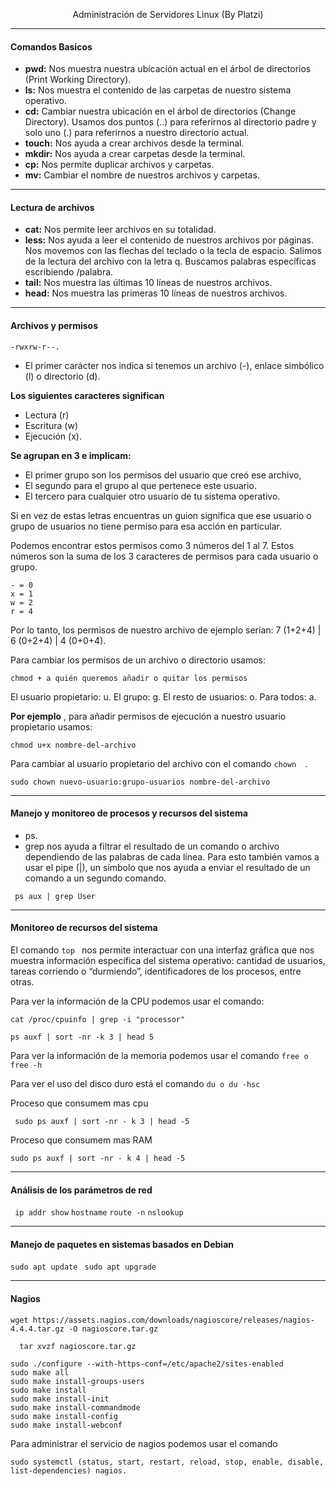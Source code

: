 <p align="center"> Administración de Servidores Linux (By Platzi) </p>

----
#### Comandos Basicos 
- **pwd:** Nos muestra nuestra ubicación actual en el árbol de directorios (Print Working Directory).
- **ls:** Nos muestra el contenido de las carpetas de nuestro sistema operativo. 
- **cd:** Cambiar nuestra ubicación en el árbol de directorios (Change Directory). Usamos dos puntos (..) para referirnos al directorio padre y solo uno (.) para referirnos a nuestro directorio actual.
- **touch:** Nos ayuda a crear archivos desde la terminal.
- **mkdir:** Nos ayuda a crear carpetas desde la terminal.
- **cp:** Nos permite duplicar archivos y carpetas.
- **mv:** Cambiar el nombre de nuestros archivos y carpetas.
----
#### Lectura de archivos
- **cat:** Nos permite leer archivos en su totalidad.
- **less:** Nos ayuda a leer el contenido de nuestros archivos por páginas. Nos movemos con las flechas del teclado o la tecla de espacio. Salimos de la lectura del archivo con la letra q. Buscamos palabras específicas escribiendo /palabra.
- **tail:** Nos muestra las últimas 10 líneas de nuestros archivos.
- **head:** Nos muestra las primeras 10 líneas de nuestros archivos.
----
#### Archivos y permisos

``` -rwxrw-r--. ```

- El primer carácter nos indica si tenemos un archivo (-), enlace simbólico (l) o directorio (d).

**Los siguientes caracteres significan**

- Lectura (r)
- Escritura (w)
- Ejecución (x).

**Se agrupan en 3 e implicam:** 
- El primer grupo son los permisos del usuario que creó ese archivo, 
- El segundo para el grupo al que pertenece este usuario. 
- El tercero para cualquier otro usuario de tu sistema operativo.

Si en vez de estas letras encuentras un guion significa que ese usuario o grupo de usuarios no tiene permiso para esa acción en particular.

Podemos encontrar estos permisos como 3 números del 1 al 7. Estos números son la suma de los 3 caracteres de permisos para cada usuario o grupo.
``` 
- = 0
x = 1
w = 2
r = 4
```

Por lo tanto, los permisos de nuestro archivo de ejemplo serían: 7 (1+2+4) | 6 (0+2+4) | 4 (0+0+4).

Para cambiar los permisos de un archivo o directorio usamos:

``` chmod + a quién queremos añadir o quitar los permisos  ```

El usuario propietario: u.
El grupo: g.
El resto de usuarios: o.
Para todos: a.

**Por ejemplo** , para añadir permisos de ejecución a nuestro usuario propietario usamos:

``` chmod u+x nombre-del-archivo ```

Para cambiar al usuario propietario del archivo con el comando ```chown  ```.

``` sudo chown nuevo-usuario:grupo-usuarios nombre-del-archivo ```

----
#### Manejo y monitoreo de procesos y recursos del sistema

- ps.
- grep nos ayuda a filtrar el resultado de un comando o archivo dependiendo de las palabras de cada línea. Para esto también vamos a usar el pipe (|), un símbolo que nos ayuda a enviar el resultado de un comando a un segundo comando.

 ```  ps aux | grep User ```
 
 ----
####  Monitoreo de recursos del sistema
 
El comando  ``` top  ``` nos permite interactuar con una interfaz gráfica que nos muestra información específica del sistema operativo: cantidad de usuarios, tareas corriendo o “durmiendo”, identificadores de los procesos, entre otras.

Para ver la información de la CPU podemos usar el comando:

``` cat /proc/cpuinfo | grep -i "processor" ```

``` ps auxf | sort -nr -k 3 | head 5 ```


Para ver la información de la memoria podemos usar el comando ```free o free -h  ```

Para ver el uso del disco duro está el comando ``` du o du -hsc ```

Proceso que consumem mas cpu

```  sudo ps auxf | sort -nr - k 3 | head -5 ```

Proceso que consumem mas RAM

``` sudo ps auxf | sort -nr - k 4 | head -5 ```

----
####  Análisis de los parámetros de red

``` ip addr show```
``` hostname ```
``` route -n ```
``` nslookup ```

----
####  Manejo de paquetes en sistemas basados en Debian
```sudo apt update ```
```sudo apt upgrade ```

----
####  Nagios

``` wget https://assets.nagios.com/downloads/nagioscore/releases/nagios-4.4.4.tar.gz -O nagioscore.tar.gz  ```

```  tar xvzf nagioscore.tar.gz``` 

``` 
sudo ./configure --with-https-conf=/etc/apache2/sites-enabled
sudo make all
sudo make install-groups-users
sudo make install
sudo make install-init
sudo make install-commandmode
sudo make install-config
sudo make install-webconf
``` 

Para administrar el servicio de nagios podemos usar el comando 
``` 
sudo systemctl (status, start, restart, reload, stop, enable, disable, list-dependencies) nagios.
``` 

